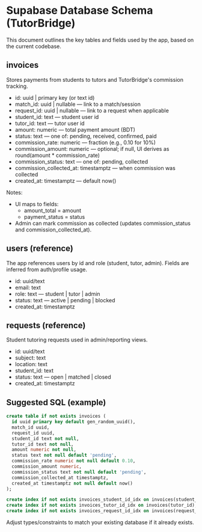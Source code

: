 # Supabase Database Schema (TutorBridge)

This document outlines the key tables and fields used by the app, based on the current codebase.

## invoices
Stores payments from students to tutors and TutorBridge's commission tracking.

- id: uuid | primary key (or text id)
- match_id: uuid | nullable — link to a match/session
- request_id: uuid | nullable — link to a request when applicable
- student_id: text — student user id
- tutor_id: text — tutor user id
- amount: numeric — total payment amount (BDT)
- status: text — one of: pending, received, confirmed, paid
- commission_rate: numeric — fraction (e.g., 0.10 for 10%)
- commission_amount: numeric — optional; if null, UI derives as round(amount * commission_rate)
- commission_status: text — one of: pending, collected
- commission_collected_at: timestamptz — when commission was collected
- created_at: timestamptz — default now()

Notes:
- UI maps to fields:
  - amount_total = amount
  - payment_status = status
- Admin can mark commission as collected (updates commission_status and commission_collected_at).

## users (reference)
The app references users by id and role (student, tutor, admin). Fields are inferred from auth/profile usage.
- id: uuid/text
- email: text
- role: text — student | tutor | admin
- status: text — active | pending | blocked
- created_at: timestamptz

## requests (reference)
Student tutoring requests used in admin/reporting views.
- id: uuid/text
- subject: text
- location: text
- student_id: text
- status: text — open | matched | closed
- created_at: timestamptz

## Suggested SQL (example)
```sql
create table if not exists invoices (
  id uuid primary key default gen_random_uuid(),
  match_id uuid,
  request_id uuid,
  student_id text not null,
  tutor_id text not null,
  amount numeric not null,
  status text not null default 'pending',
  commission_rate numeric not null default 0.10,
  commission_amount numeric,
  commission_status text not null default 'pending',
  commission_collected_at timestamptz,
  created_at timestamptz not null default now()
);

create index if not exists invoices_student_id_idx on invoices(student_id);
create index if not exists invoices_tutor_id_idx on invoices(tutor_id);
create index if not exists invoices_request_id_idx on invoices(request_id);
```

Adjust types/constraints to match your existing database if it already exists.
